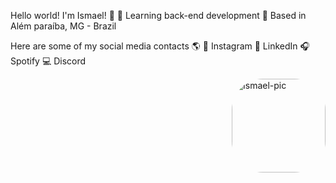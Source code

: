 Hello world! I'm Ismael! 👋
🤖 Learning back-end development
📌 Based in Além paraíba, MG - Brazil

Here are some of my social media contacts 🌎
📸 Instagram
💼 LinkedIn
🎧 Spotify
💻 Discord

<div>
  <img align="right" alt="Ismael-pic" height="150" style="border-radius:50px;" src="https://media.discordapp.net/attachments/301400607749701632/949379514310459432/donut-code.gif">
</div>
  
  ##
